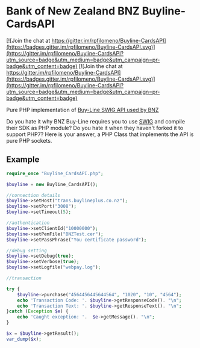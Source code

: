 # Bank of New Zealand BNZ Buyline-CardsAPI

[![Join the chat at https://gitter.im/rpfilomeno/Buyline-CardsAPI](https://badges.gitter.im/rpfilomeno/Buyline-CardsAPI.svg)](https://gitter.im/rpfilomeno/Buyline-CardsAPI?utm_source=badge&utm_medium=badge&utm_campaign=pr-badge&utm_content=badge) [![Join the chat at https://gitter.im/rpfilomeno/Buyline-CardsAPI](https://badges.gitter.im/rpfilomeno/Buyline-CardsAPI.svg)](https://gitter.im/rpfilomeno/Buyline-CardsAPI?utm_source=badge&utm_medium=badge&utm_campaign=pr-badge&utm_content=badge)


Pure PHP implementation of [Buy-Line SWIG API used by BNZ](https://www.bnz.co.nz/about-us/open-banking/bnz-apis)

Do you hate it why BNZ Buy-Line requires you to use [SWIG](https://www.swig.org/) and compile their SDK as PHP module?
Do you hate it when they haven't forked it to support PHP7?
Here is your answer, a PHP Class that implements the API is pure PHP sockets.

## Example

```php
require_once "Buyline_CardsAPI.php";

$buyline = new Buyline_CardsAPI();

//connection details
$buyline->setHost("trans.buylineplus.co.nz");
$buyline->setPort("3008");
$buyline->setTimeout(5);

//authentication
$buyline->setClientId("10000000");
$buyline->setPemFile("BNZTest.cer");
$buyline->setPassPhrase("You certificate password");

//debug setting
$buyline->setDebug(true);
$buyline->setVerbose(true);
$buyline->setLogfile("webpay.log");

//transaction

try {
    $buyline->purchase("4564456445644564", "1020", "10", "4564");
    echo 'Transaction Code: '. $buyline->getResponseCode(). "\n";
    echo 'Transaction Text: '. $buyline->getResponseText(). "\n";
}catch (Exception $e) {
    echo 'Caught exception: '.  $e->getMessage(). "\n";
}

$x = $buyline->getResult();
var_dump($x);
```
